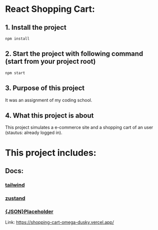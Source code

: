 # React Shopping Cart:

## 1. Install the project
`npm install`

## 2. Start the project with following command (start from your project root)
`npm start`

## 3. Purpose of this project
It was an assignment of my coding school.

## 4. What this project is about
This project simulates a e-commerce site and a shopping cart of an user (stautus: already logged in). 

# This project includes:

## Docs:
### [tailwind](https://tailwindcss.com/docs/guides/create-react-app)
### [zustand](https://docs.pmnd.rs/zustand/getting-started/introduction)
### [{JSON}Placeholder](https://jsonplaceholder.typicode.com/)

Link: https://shopping-cart-omega-dusky.vercel.app/